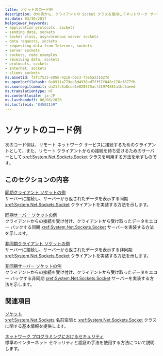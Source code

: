 ```yaml
---
title: ソケットのコード例
description: 次の例から、クライアントの Socket クラスを使用してネットワーク サービスに接続し、サーバーとしてクライアントからの接続を待ち受ける方法を確認してください。
ms.date: 03/30/2017
helpviewer_keywords:
- application protocols, sockets
- sending data, sockets
- Socket class, asynchronous server sockets
- data requests, sockets
- requesting data from Internet, sockets
- server sockets
- sockets, code examples
- receiving data, sockets
- protocols, sockets
- Internet, sockets
- client sockets
ms.assetid: f3fc7533-6956-42c6-bbc3-73e5a221027d
ms.openlocfilehash: 0a0911a779ed3d4938ad7ff57f048c176cf677fb
ms.sourcegitcommit: da21fc5a8cce1e028575acf31974681a1bc5aeed
ms.translationtype: HT
ms.contentlocale: ja-JP
ms.lasthandoff: 06/08/2020
ms.locfileid: "84502159"
---
```

# <a name="socket-code-examples"></a>ソケットのコード例
次のコード例は、リモート ネットワーク サービスに接続するためのクライアントとして、また、リモート クライアントからの接続を待ち受けるためのサーバーとして <xref:System.Net.Sockets.Socket> クラスを利用する方法を示すものです。  
  
## <a name="in-this-section"></a>このセクションの内容  
 [同期クライアント ソケットの例](synchronous-client-socket-example.md)  
 サーバーに接続し、サーバーから返されたデータを表示する同期 <xref:System.Net.Sockets.Socket> クライアントを実装する方法を示します。  
  
 [同期サーバー ソケットの例](synchronous-server-socket-example.md)  
 クライアントからの接続を受け付け、クライアントから受け取ったデータをエコー バックする同期 <xref:System.Net.Sockets.Socket> サーバーを実装する方法を示します。  
  
 [非同期クライアント ソケットの例](asynchronous-client-socket-example.md)  
 サーバーに接続し、サーバーから返されたデータを表示する非同期 <xref:System.Net.Sockets.Socket> クライアントを実装する方法を示します。  
  
 [非同期サーバー ソケットの例](asynchronous-server-socket-example.md)  
 クライアントからの接続を受け付け、クライアントから受け取ったデータをエコー バックする非同期 <xref:System.Net.Sockets.Socket> サーバーを実装する方法を示します。  
  
## <a name="related-sections"></a>関連項目  
 [ソケット](sockets.md)  
 <xref:System.Net.Sockets> 名前空間と <xref:System.Net.Sockets.Socket> クラスに関する基本情報を提供します。  
  
 [ネットワーク プログラミングにおけるセキュリティ](security-in-network-programming.md)  
 標準のインターネット セキュリティと認証の手法を使用する方法について説明します。
